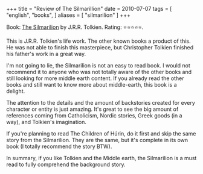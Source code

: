 +++
title = "Review of The Silmarillion"
date = 2010-07-07
tags = [
    "english",
    "books",
]
aliases = [
    "silmarilion"
]
+++

Book: [The Silmarilion](https://www.goodreads.com/review/show/1434543586) by J.R.R.
Tolkien. Rating: ⭐️⭐️⭐️⭐️⭐️.

This is J.R.R. Tolkien's life work. The other known books a product of this. He
was not able to finish this masterpiece, but Christopher Tolkien finished his
father's work in a great way.

I'm not going to lie, the Silmarilion is not an easy to read book. I would not
recommend it to anyone who was not totally aware of the other books and still
looking for more middle earth content. If you already read the other books and
still want to know more about middle-earth, this book is a delight.

The attention to the details and the amount of backstories created for every
character or entity is just amazing. It's great to see the big amount of
references coming from Catholicism, Nordic stories, Greek goods (in a way), and
Tolkien's imagination.

If you're planning to read The Children of Húrin, do it first and skip the same
story from the Silmarilion. They are the same, but it's complete in its own book
(I totally recommend the story BTW).

In summary, if you like Tolkien and the Middle earth, the Silmarilion is a must
read to fully comprehend the background story.
